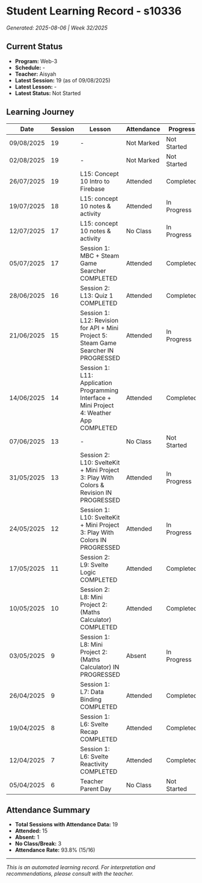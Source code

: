 # Student Learning Record - s10336
*Generated: 2025-08-06 | Week 32/2025*

## Current Status
- **Program:** Web-3
- **Schedule:**  -
- **Teacher:** Aisyah
- **Latest Session:** 19 (as of 09/08/2025)
- **Latest Lesson:** -
- **Latest Status:** Not Started

## Learning Journey
| Date | Session | Lesson | Attendance | Progress |
|------|---------|--------|------------|----------|
| 09/08/2025 | 19 | - | Not Marked | Not Started |
| 02/08/2025 | 19 | - | Not Marked | Not Started |
| 26/07/2025 | 19 | L15: Concept 10 Intro to Firebase | Attended | Completed |
| 19/07/2025 | 18 | L15: concept 10 notes & activity | Attended | In Progress |
| 12/07/2025 | 17 | L15: concept 10 notes & activity | No Class | In Progress |
| 05/07/2025 | 17 | Session 1: MBC + Steam Game Searcher COMPLETED | Attended | Completed |
| 28/06/2025 | 16 | Session 2: L13: Quiz 1 COMPLETED | Attended | Completed |
| 21/06/2025 | 15 | Session 1: L12: Revision for API + Mini Project 5: Steam Game Searcher IN PROGRESSED | Attended | In Progress |
| 14/06/2025 | 14 | Session 1: L11: Application Programming Interface + Mini Project 4: Weather App COMPLETED | Attended | Completed |
| 07/06/2025 | 13 | - | No Class | Not Started |
| 31/05/2025 | 13 | Session 2: L10: SvelteKit + Mini Project 3: Play With Colors & Revision IN PROGRESSED | Attended | In Progress |
| 24/05/2025 | 12 | Session 1: L10: SvelteKit + Mini Project 3: Play With Colors IN PROGRESSED | Attended | In Progress |
| 17/05/2025 | 11 | Session 2: L9: Svelte Logic COMPLETED | Attended | Completed |
| 10/05/2025 | 10 | Session 2: L8: Mini Project 2: (Maths Calculator) COMPLETED | Attended | Completed |
| 03/05/2025 | 9 | Session 1: L8: Mini Project 2: (Maths Calculator) IN PROGRESSED | Absent | In Progress |
| 26/04/2025 | 9 | Session 1: L7: Data Binding COMPLETED | Attended | Completed |
| 19/04/2025 | 8 | Session 1: L6: Svelte Recap COMPLETED | Attended | Completed |
| 12/04/2025 | 7 | Session 1: L6: Svelte Reactivity COMPLETED | Attended | Completed |
| 05/04/2025 | 6 | Teacher Parent Day | No Class | Not Started |

## Attendance Summary
- **Total Sessions with Attendance Data:** 19
- **Attended:** 15
- **Absent:** 1
- **No Class/Break:** 3
- **Attendance Rate:** 93.8% (15/16)

---
*This is an automated learning record. For interpretation and recommendations, please consult with the teacher.*
